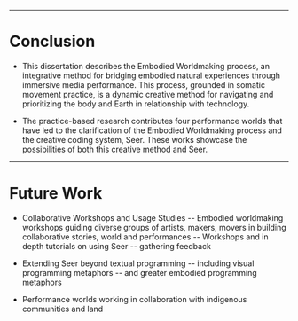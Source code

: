 
___
# Conclusion

- This dissertation describes the Embodied Worldmaking process, an integrative method for bridging embodied natural experiences through immersive media performance. This process, grounded in somatic movement practice, is a dynamic creative method for navigating and prioritizing the body and Earth in relationship with technology.

- The practice-based research contributes four performance worlds that have led to the clarification of the Embodied Worldmaking process and the creative coding system, Seer. These works showcase the possibilities of both this creative method and Seer.

___
# Future Work
- Collaborative Workshops and Usage Studies
  -- Embodied worldmaking workshops guiding diverse groups of artists, makers, movers in building collaborative stories, world and performances
  -- Workshops and in depth tutorials on using Seer
  -- gathering feedback

- Extending Seer beyond textual programming
  -- including visual programming metaphors
  -- and greater embodied programming metaphors

- Performance worlds working in collaboration with indigenous communities and land
 